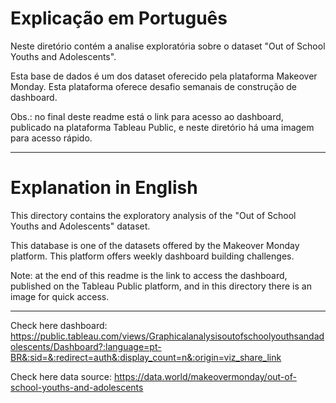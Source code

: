 # Explicação em Português

Neste diretório contém a analise exploratória sobre o dataset "Out of School Youths and Adolescents".

Esta base de dados é um dos dataset oferecido pela plataforma Makeover Monday. Esta plataforma oferece desafio semanais de construção de dashboard.

Obs.: no final deste readme está o link para acesso ao dashboard, publicado na plataforma Tableau Public, e neste diretório há uma imagem para acesso rápido.


---

# Explanation in English

This directory contains the exploratory analysis of the "Out of School Youths and Adolescents" dataset.

This database is one of the datasets offered by the Makeover Monday platform. This platform offers weekly dashboard building challenges.

Note: at the end of this readme is the link to access the dashboard, published on the Tableau Public platform, and in this directory there is an image for quick access.

---

Check here dashboard: https://public.tableau.com/views/Graphicalanalysisoutofschoolyouthsandadolescents/Dashboard?:language=pt-BR&:sid=&:redirect=auth&:display_count=n&:origin=viz_share_link

Check here data source: https://data.world/makeovermonday/out-of-school-youths-and-adolescents
